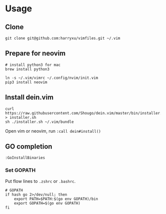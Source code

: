 # Usage

## Clone

    git clone git@github.com:harryxu/vimfiles.git ~/.vim

## Prepare for neovim

```shell
# install python3 for mac
brew install python3

ln -s ~/.vim/vimrc ~/.config/nvim/init.vim
pip3 install neovim
```

## Install dein.vim

```shell
curl https://raw.githubusercontent.com/Shougo/dein.vim/master/bin/installer.sh > installer.sh
sh ./installer.sh ~/.vim/bundle
```

Open vim or neovim, run `:call dein#install()`

## GO completion

    :GoInstallBinaries 

### Set GOPATH

Put flow lines to `.zshrc` or `.bashrc`.

    # GOPATH
    if hash go 2>/dev/null; then
        export PATH=$PATH:$(go env GOPATH)/bin
        export GOPATH=$(go env GOPATH)
    fi


